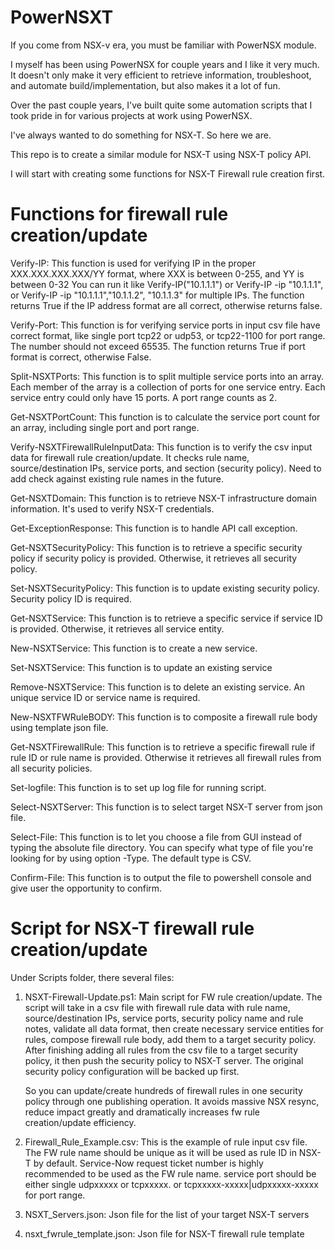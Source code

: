# PowerNSXT
If you come from NSX-v era, you must be familiar with PowerNSX module. 

I myself has been using PowerNSX for couple years and I like it very much. It doesn't only make it very efficient to retrieve information, troubleshoot, and automate build/implementation, but also makes it a lot of fun. 

Over the past couple years, I've built quite some automation scripts that I took pride in for various projects at work using PowerNSX. 

I've always wanted to do something for NSX-T. So here we are. 

This repo is to create a similar module for NSX-T using NSX-T policy API.

I will start with creating some functions for NSX-T Firewall rule creation first. 

# Functions for firewall rule creation/update
Verify-IP:
    This function is used for verifying IP in the proper XXX.XXX.XXX.XXX/YY format, where XXX is between 0-255, and YY is between 0-32
    You can run it like Verify-IP("10.1.1.1") or Verify-IP -ip "10.1.1.1", or Verify-IP -ip "10.1.1.1","10.1.1.2", "10.1.1.3" for multiple IPs.
    The function returns True if the IP address format are all correct, otherwise returns false.

Verify-Port:
    This function is for verifying service ports in input csv file have correct format, like single port tcp22 or udp53, or tcp22-1100 for port range. The number should not exceed 65535.
    The function returns True if port format is correct, otherwise False.

Split-NSXTPorts:
    This function is to split multiple service ports into an array. Each member of the array is a collection of ports for one service entry. Each service entry could only have 15 ports. A port range counts as 2.

Get-NSXTPortCount:
    This function is to calculate the service port count for an array, including single port and port range. 

Verify-NSXTFirewallRuleInputData:
    This function is to verify the csv input data for firewall rule creation/update. It checks rule name, source/destination IPs, service ports, and section (security policy).
    Need to add check against existing rule names in the future.

Get-NSXTDomain:
    This function is to retrieve NSX-T infrastructure domain information. It's used to verify NSX-T credentials.

Get-ExceptionResponse:
    This function is to handle API call exception. 

Get-NSXTSecurityPolicy:
    This function is to retrieve a specific security policy if security policy is provided. Otherwise, it retrieves all security policy. 

Set-NSXTSecurityPolicy:
    This function is to update existing security policy. Security policy ID is required. 

Get-NSXTService:
    This function is to retrieve a specific service if service ID is provided. Otherwise, it retrieves all service entity.

New-NSXTService:
    This function is to create a new service.

Set-NSXTService:
    This function is to update an existing service

Remove-NSXTService:
    This function is to delete an existing service. An unique service ID or service name is required. 

New-NSXTFWRuleBODY:
    This function is to composite a firewall rule body using template json file.

Get-NSXTFirewallRule:
    This function is to retrieve a specific firewall rule if rule ID or rule name is provided. Otherwise it retrieves all firewall rules from all security policies. 

Set-logfile:
    This function is to set up log file for running script.

Select-NSXTServer:
    This function is to select target NSX-T server from json file.

Select-File:
    This function is to let you choose a file from GUI instead of typing the absolute file directory. You can specify what type of file you're looking for by using option -Type. The default type is CSV.

Confirm-File:
    This function is to output the file to powershell console and give user the opportunity to confirm. 


# Script for NSX-T firewall rule creation/update
Under Scripts folder, there several files:
1. NSXT-Firewall-Update.ps1:
    Main script for FW rule creation/update. The script will take in a csv file with firewall rule data with rule name, source/destination IPs, service ports, security policy name and rule notes, validate all data format, then create necessary service entities for rules, compose firewall rule body, add them to a target security policy. After finishing adding all rules from the csv file to a target security policy, it then push the security policy to NSX-T server. The original security policy configuration will be backed up first. 

    So you can update/create hundreds of firewall rules in one security policy through one publishing operation. It avoids massive NSX resync, reduce impact greatly and dramatically increases fw rule creation/update efficiency.

2. Firewall_Rule_Example.csv:
    This is the example of rule input csv file.  The FW rule name should be unique as it will be used as rule ID in NSX-T by default. Service-Now request ticket number is highly recommended to be used as the FW rule name.
    service port should be either single udpxxxxx or tcpxxxxx. or tcpxxxxx-xxxxx|udpxxxxx-xxxxx for port range.

3. NSXT_Servers.json:
    Json file for the list of your target NSX-T servers

4. nsxt_fwrule_template.json:
    Json file for NSX-T firewall rule template


